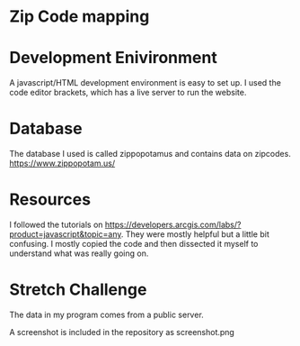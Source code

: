# Zip Code mapping
  # Development Enivironment
  A javascript/HTML development environment is easy to set up. I used the code editor brackets, which has a live server to run the website.
  # Database
  The database I used is called zippopotamus and contains data on zipcodes. https://www.zippopotam.us/
  # Resources
  I followed the tutorials on https://developers.arcgis.com/labs/?product=javascript&topic=any. They were mostly helpful but a little bit confusing. I mostly copied the code and then dissected it myself to understand what was really going on.
  # Stretch Challenge
  The data in my program comes from a public server.
  
  A screenshot is included in the repository as screenshot.png
